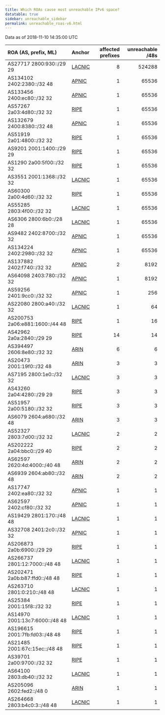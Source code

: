 ```yaml
---
title: Which ROAs cause most unreachable IPv6 space?
datatable: true
sidebar: unreachable_sidebar
permalink: unreachable_roas-v6.html
---
```


Data as of 2018-11-10 14:35:00 UTC


<div class="datatable-begin"></div>

| ROA (AS, prefix, ML)            | Anchor                                         |   affected prefixes |   unreachable /48s |
|:--------------------------------|:-----------------------------------------------|--------------------:|-------------------:|
| AS27717 2800:930::/29 29        | [LACNIC](unreachable_LACNIC_RPKI_Root-v6.html) |                   8 |             524288 |
| AS134102 2402:2380::/32 48      | [APNIC](unreachable_APNIC_RPKI_Root-v6.html)   |                   1 |              65536 |
| AS133456 2400:ec80::/32 32      | [APNIC](unreachable_APNIC_RPKI_Root-v6.html)   |                   1 |              65536 |
| AS57267 2a03:4d80::/32 32       | [RIPE](unreachable_RIPE_NCC_RPKI_Root-v6.html) |                   1 |              65536 |
| AS132679 2400:8380::/32 48      | [APNIC](unreachable_APNIC_RPKI_Root-v6.html)   |                   1 |              65536 |
| AS51919 2a01:4800::/32 32       | [RIPE](unreachable_RIPE_NCC_RPKI_Root-v6.html) |                   1 |              65536 |
| AS9201 2001:1400::/29 29        | [RIPE](unreachable_RIPE_NCC_RPKI_Root-v6.html) |                   1 |              65536 |
| AS1290 2a00:5f00::/32 32        | [RIPE](unreachable_RIPE_NCC_RPKI_Root-v6.html) |                   1 |              65536 |
| AS3551 2001:1368::/32 32        | [LACNIC](unreachable_LACNIC_RPKI_Root-v6.html) |                   1 |              65536 |
| AS60300 2a00:4d60::/32 32       | [RIPE](unreachable_RIPE_NCC_RPKI_Root-v6.html) |                   1 |              65536 |
| AS55285 2803:4f00::/32 32       | [LACNIC](unreachable_LACNIC_RPKI_Root-v6.html) |                   1 |              65536 |
| AS6306 2800:6b0::/28 28         | [LACNIC](unreachable_LACNIC_RPKI_Root-v6.html) |                   1 |              65536 |
| AS9482 2402:8700::/32 32        | [APNIC](unreachable_APNIC_RPKI_Root-v6.html)   |                   1 |              65536 |
| AS134224 2402:2980::/32 32      | [APNIC](unreachable_APNIC_RPKI_Root-v6.html)   |                   1 |              65536 |
| AS137882 2402:f740::/32 32      | [APNIC](unreachable_APNIC_RPKI_Root-v6.html)   |                   2 |               8192 |
| AS64098 2403:780::/32 32        | [APNIC](unreachable_APNIC_RPKI_Root-v6.html)   |                   1 |               8192 |
| AS59256 2401:9cc0::/32 32       | [APNIC](unreachable_APNIC_RPKI_Root-v6.html)   |                   1 |                256 |
| AS22080 2800:a40::/32 32        | [LACNIC](unreachable_LACNIC_RPKI_Root-v6.html) |                   1 |                 64 |
| AS200753 2a06:e881:1600::/44 48 | [RIPE](unreachable_RIPE_NCC_RPKI_Root-v6.html) |                   1 |                 16 |
| AS42962 2a0a:2840::/29 29       | [RIPE](unreachable_RIPE_NCC_RPKI_Root-v6.html) |                  14 |                 14 |
| AS394497 2606:8e80::/32 32      | [ARIN](unreachable_ARIN-v6.html)               |                   6 |                  6 |
| AS20473 2001:19f0::/32 48       | [ARIN](unreachable_ARIN-v6.html)               |                   3 |                  3 |
| AS7195 2800:1e0::/32 32         | [LACNIC](unreachable_LACNIC_RPKI_Root-v6.html) |                   3 |                  3 |
| AS43260 2a04:4280::/29 29       | [RIPE](unreachable_RIPE_NCC_RPKI_Root-v6.html) |                   3 |                  3 |
| AS51957 2a00:5180::/32 32       | [RIPE](unreachable_RIPE_NCC_RPKI_Root-v6.html) |                   3 |                  3 |
| AS6079 2604:a680::/32 48        | [ARIN](unreachable_ARIN-v6.html)               |                   3 |                  3 |
| AS52327 2803:7d00::/32 32       | [LACNIC](unreachable_LACNIC_RPKI_Root-v6.html) |                   2 |                  2 |
| AS202222 2a04:bbc0::/29 40      | [RIPE](unreachable_RIPE_NCC_RPKI_Root-v6.html) |                   2 |                  2 |
| AS62597 2620:4d:4000::/40 48    | [ARIN](unreachable_ARIN-v6.html)               |                   2 |                  2 |
| AS6939 2604:ab80::/32 48        | [ARIN](unreachable_ARIN-v6.html)               |                   2 |                  2 |
| AS17747 2402:ea80::/32 32       | [APNIC](unreachable_APNIC_RPKI_Root-v6.html)   |                   1 |                  1 |
| AS62597 2402:cf80::/32 32       | [APNIC](unreachable_APNIC_RPKI_Root-v6.html)   |                   1 |                  1 |
| AS19429 2801:170::/48 48        | [LACNIC](unreachable_LACNIC_RPKI_Root-v6.html) |                   1 |                  1 |
| AS32708 2401:2c0::/32 32        | [APNIC](unreachable_APNIC_RPKI_Root-v6.html)   |                   1 |                  1 |
| AS206873 2a0b:6900::/29 29      | [RIPE](unreachable_RIPE_NCC_RPKI_Root-v6.html) |                   1 |                  1 |
| AS266737 2801:12:7000::/48 48   | [LACNIC](unreachable_LACNIC_RPKI_Root-v6.html) |                   1 |                  1 |
| AS202471 2a0b:b87:ffd0::/48 48  | [RIPE](unreachable_RIPE_NCC_RPKI_Root-v6.html) |                   1 |                  1 |
| AS263710 2801:0:210::/48 48     | [LACNIC](unreachable_LACNIC_RPKI_Root-v6.html) |                   1 |                  1 |
| AS25384 2001:15f8::/32 32       | [RIPE](unreachable_RIPE_NCC_RPKI_Root-v6.html) |                   1 |                  1 |
| AS14970 2001:13c7:6000::/48 48  | [LACNIC](unreachable_LACNIC_RPKI_Root-v6.html) |                   1 |                  1 |
| AS196615 2001:7fb:fd03::/48 48  | [RIPE](unreachable_RIPE_NCC_RPKI_Root-v6.html) |                   1 |                  1 |
| AS21485 2001:67c:15ec::/48 48   | [RIPE](unreachable_RIPE_NCC_RPKI_Root-v6.html) |                   1 |                  1 |
| AS39701 2a00:9700::/32 32       | [RIPE](unreachable_RIPE_NCC_RPKI_Root-v6.html) |                   1 |                  1 |
| AS64100 2803:db40::/32 32       | [LACNIC](unreachable_LACNIC_RPKI_Root-v6.html) |                   1 |                  1 |
| AS205096 2602:fed2::/48 0       | [ARIN](unreachable_ARIN-v6.html)               |                   1 |                  1 |
| AS264668 2803:b4c0:3::/48 48    | [LACNIC](unreachable_LACNIC_RPKI_Root-v6.html) |                   1 |                  1 |

<div class="datatable-end"></div>